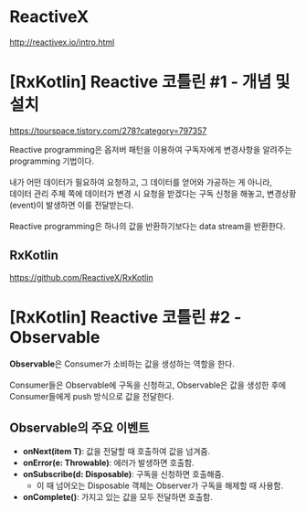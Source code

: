 # ReactiveX
http://reactivex.io/intro.html

# [RxKotlin] Reactive 코틀린 #1 - 개념 및 설치
https://tourspace.tistory.com/278?category=797357

Reactive programming은 옵저버 패턴을 이용하여 구독자에게 변경사항을 알려주는 programming 기법이다.</br></br>
내가 어떤 데이터가 필요하여 요청하고, 그 데이터를 얻어와 가공하는 게 아니라,  
데이터 관리 주체 쪽에 데이터가 변경 시 요청을 받겠다는 구독 신청을 해놓고, 변경상황(event)이 발생하면 이를 전달받는다.</br></br>
Reactive programming은 하나의 값을 반환하기보다는 data stream을 반환한다.

## RxKotlin
https://github.com/ReactiveX/RxKotlin

# [RxKotlin] Reactive 코틀린 #2 - Observable
**Observable**은 Consumer가 소비하는 값을 생성하는 역할을 한다.</br></br>
Consumer들은 Observable에 구독을 신청하고, Observable은 값을 생성한 후에 Consumer들에게 push 방식으로 값을 전달한다.

## Observable의 주요 이벤트
* **onNext(item T)**: 값을 전달할 때 호출하여 값을 넘겨줌.
* **onError(e: Throwable)**: 에러가 발생하면 호출함.
* **onSubscribe(d: Disposable)**: 구독을 신청하면 호출해줌.
    * 이 때 넘어오는 Disposable 객체는 Observer가 구독을 해제할 때 사용함.
* **onComplete()**: 가지고 있는 값을 모두 전달하면 호출함.

